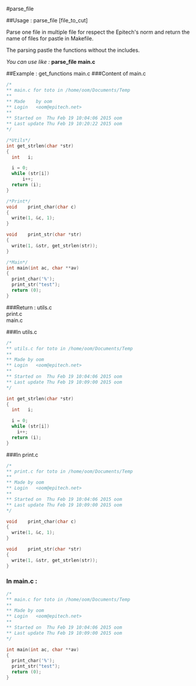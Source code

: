 #parse_file

##Usage :
	parse_file [file_to_cut]

Parse one file in multiple file for respect the Epitech's norm and return the name of files for pastle in Makefile.

The parsing pastle the functions without the includes.

*You can use like :* **parse_file main.c**

##Example :
	   get_functions main.c
###Content of main.c
```c
/*
** main.c for toto in /home/oom/Documents/Temp
**
** Made    by oom
** Login   <oom@epitech.net>
**
** Started on  Thu Feb 19 10:04:06 2015 oom
** Last update Thu Feb 19 10:20:22 2015 oom
*/

/*Utils*/
int	get_strlen(char *str)
{
  int	i;

  i = 0;
  while (str[i])
      i++;
  return (i);
}

/*Print*/
void	print_char(char c)
{
  write(1, &c, 1);
}

void	print_str(char *str)
{
  write(1, &str, get_strlen(str));
}

/*Main*/
int	main(int ac, char **av)
{
  print_char('%');
  print_str("test");
  return (0);
}
```      

###Return : 
	utils.c \
	print.c \
	main.c


###In utils.c
```c
/*
** utils.c for toto in /home/oom/Documents/Temp
**
** Made by oom
** Login   <oom@epitech.net>
**
** Started on  Thu Feb 19 10:04:06 2015 oom
** Last update Thu Feb 19 10:09:00 2015 oom
*/

int	get_strlen(char *str)
{
  int	i;

  i = 0;
  while (str[i])
    i++;
  return (i);
}
```

###In print.c
```c
/*
** print.c for toto in /home/oom/Documents/Temp
**
** Made by oom
** Login   <oom@epitech.net>
**
** Started on  Thu Feb 19 10:04:06 2015 oom
** Last update Thu Feb 19 10:09:00 2015 oom
*/

void	print_char(char c)
{
  write(1, &c, 1);
}

void	print_str(char *str)
{
  write(1, &str, get_strlen(str));
}
```

### In main.c :
```c
/*
** main.c for toto in /home/oom/Documents/Temp
**
** Made by oom
** Login   <oom@epitech.net>
**
** Started on  Thu Feb 19 10:04:06 2015 oom
** Last update Thu Feb 19 10:09:00 2015 oom
*/

int	main(int ac, char **av)
{
  print_char('%');
  print_str("test");
  return (0);
}
```

